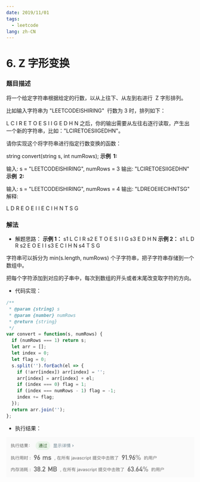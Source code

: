 ```yaml
---
date: 2019/11/01
tags:
  - leetcode
lang: zh-CN
---
```


# 6. Z 字形变换

### 题目描述

将一个给定字符串根据给定的行数，以从上往下、从左到右进行  Z 字形排列。

比如输入字符串为 "LEETCODEISHIRING"  行数为 3 时，排列如下：

L C I R
E T O E S I I G
E D H N
之后，你的输出需要从左往右逐行读取，产生出一个新的字符串，比如："LCIRETOESIIGEDHN"。

请你实现这个将字符串进行指定行数变换的函数：

string convert(string s, int numRows);
**示例  1:**

输入: s = "LEETCODEISHIRING", numRows = 3
输出: "LCIRETOESIIGEDHN"
**示例  2:**

输入: s = "LEETCODEISHIRING", numRows = 4
输出: "LDREOEIIECIHNTSG"
解释:

L D R
E O E I I
E C I H N
T S G

### 解法

- 解题思路：
  **示例 1：**
  s1 L C I R
  s2 E T O E S I I G
  s3 E D H N
  **示例 2：**
  s1 L D R
  s2 E O E I I
  s3 E C I H N
  s4 T S G

字符串可以拆分为 min(s.length, numRows) 个子字符串，把子字符串存储到一个数组中。

把每个字符添加到对应的子串中，每次到数组的开头或者末尾改变取字符的方向。

- 代码实现：

```js
/**
 * @param {string} s
 * @param {number} numRows
 * @return {string}
 */
var convert = function(s, numRows) {
  if (numRows === 1) return s;
  let arr = [];
  let index = 0;
  let flag = 0;
  s.split('').forEach(el => {
    if (!arr[index]) arr[index] = '';
    arr[index] = arr[index] + el;
    if (index === 0) flag = 1;
    if (index === numRows - 1) flag = -1;
    index += flag;
  });
  return arr.join('');
};
```

- 执行结果：

![执行结果](https://raw.githubusercontent.com/lemon-lc/vue-blog/images/images20191108225740.png)
